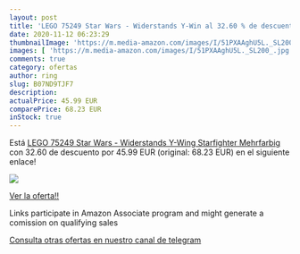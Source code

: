 ```yaml
---
layout: post
title: 'LEGO 75249 Star Wars - Widerstands Y-Win al 32.60 % de descuento'
date: 2020-11-12 06:23:29
thumbnailImage: 'https://m.media-amazon.com/images/I/51PXAAghU5L._SL200_.jpg'
images: [ 'https://m.media-amazon.com/images/I/51PXAAghU5L._SL200_.jpg' ]
comments: true
category: ofertas
author: ring
slug: B07ND9TJF7
description:
actualPrice: 45.99 EUR
comparePrice: 68.23 EUR
inStock: true
---
```


Está [LEGO 75249 Star Wars - Widerstands Y-Wing Starfighter  Mehrfarbig](https://www.amazon.de/dp/B07ND9TJF7/?tag=redken02-21) con 32.60 de descuento por 45.99 EUR (original: 68.23 EUR) en el siguiente enlace!

[![](https://m.media-amazon.com/images/I/51PXAAghU5L._SL200_.jpg)](https://www.amazon.de/dp/B07ND9TJF7/?tag=redken02-21)

[Ver la oferta!!](https://www.amazon.de/dp/B07ND9TJF7/?tag=redken02-21)

Links participate in Amazon Associate program and might generate a comission on qualifying sales

[Consulta otras ofertas en nuestro canal de telegram](https://t.me/s/ofertas25)
